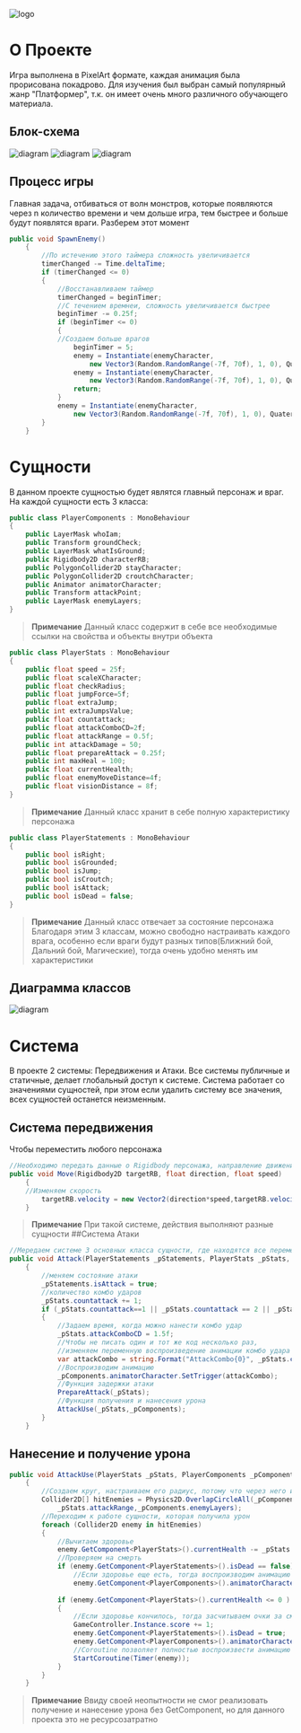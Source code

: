 ![logo](https://sun9-48.userapi.com/ZC8ZLZdXfc9JQ5bUQ9cfdBFd3hKU4kBA733UgA/9hIY3S6_2tE.jpg)
# О Проекте
Игра выполнена в PixelArt формате, каждая анимация была прорисована покадрово.
Для изучения был выбран самый популярный жанр "Платформер", т.к. он имеет очень много различного обучающего материала.
## Блок-схема
![diagram](https://sun9-20.userapi.com/QNKexCkuNfU-3dqGQkjBAXEwOBMiz8vxzsKI6A/l9pxt5B4rjI.jpg)
![diagram](https://sun9-57.userapi.com/qU2MpM9EhMDMIrM_TJSjNEI5lL-NLlmwWcBIiA/EbZMLFg76zk.jpg)
![diagram](https://sun9-16.userapi.com/yVgkLrrzS_i2ukyoNuxzwZkO22Vrzr9PYq_swg/2luoUc37WiI.jpg)
## Процесс игры
Главная задача, отбиваться от волн монстров, которые появляются через n количество времени
и чем дольше игра, тем быстрее и больше будут появлятся враги.
Разберем этот момент
```csharp
public void SpawnEnemy()
    {
        //По истечению этого таймера сложность увеличивается
        timerChanged -= Time.deltaTime;
        if (timerChanged <= 0)
        {
            //Восстанавливаем таймер
            timerChanged = beginTimer;
            //С течением времнеи, сложность увеличивается быстрее
            beginTimer -= 0.25f;
            if (beginTimer <= 0)
            {
            //Создаем больше врагов
                beginTimer = 5;
                enemy = Instantiate(enemyCharacter, 
                    new Vector3(Random.RandomRange(-7f, 70f), 1, 0), Quaternion.identity);
                enemy = Instantiate(enemyCharacter, 
                    new Vector3(Random.RandomRange(-7f, 70f), 1, 0), Quaternion.identity);
                return;
            }
            enemy = Instantiate(enemyCharacter, 
                new Vector3(Random.RandomRange(-7f, 70f), 1, 0), Quaternion.identity);
        }
    }
```
# Сущности
В данном проекте сущностью будет являтся главный персонаж и враг.
На каждой сущности есть 3 класса:
```csharp
public class PlayerComponents : MonoBehaviour
{
    public LayerMask whoIam;
    public Transform groundCheck;
    public LayerMask whatIsGround;
    public Rigidbody2D characterRB;
    public PolygonCollider2D stayCharacter;
    public PolygonCollider2D croutchCharacter;
    public Animator animatorCharacter;
    public Transform attackPoint;
    public LayerMask enemyLayers;
}
```
> **Примечание** Данный класс содержит в себе все необходимые ссылки на свойства и объекты внутри объекта
```csharp
public class PlayerStats : MonoBehaviour
{
    public float speed = 25f;
    public float scaleXCharacter;
    public float checkRadius;
    public float jumpForce=5f;
    public float extraJump;
    public int extraJumpsValue;
    public float countattack;
    public float attackComboCD=2f;
    public float attackRange = 0.5f;
    public int attackDamage = 50;
    public float prepareAttack = 0.25f;
    public int maxHeal = 100;
    public float currentHealth;
    public float enemyMoveDistance=4f;
    public float visionDistance = 8f;
}
```
> **Примечание** Данный класс хранит в себе полную характеристику персонажа
```csharp
public class PlayerStatements : MonoBehaviour
{
    public bool isRight;
    public bool isGrounded;
    public bool isJump;
    public bool isCroutch;
    public bool isAttack;
    public bool isDead = false;
}
```
> **Примечание** Данный класс отвечает за состояние персонажа
Благодаря этим 3 классам, можно свободно настраивать каждого врага, особенно если враги будут разных типов(Ближний бой, Дальний бой, Магические), тогда очень удобно менять им характеристики
## Диаграмма классов
![diagram](https://sun9-18.userapi.com/wVyL95IK1EtCvlneKZ2DiB1zNx5LLFnz0qsUjQ/Cj2v1J3TQv0.jpg)
# Система
В проекте 2 системы: Передвижения и Атаки.
Все системы публичные и статичные, делает глобальный доступ к системе.
Система работает со значениями сущностей, при этом если удалить систему все значения, всех сущностей останется неизменным.
## Система передвижения
Чтобы переместить любого персонажа
```csharp
//Необходимо передать данные о Rigidbody персонажа, направление движения и скорость перемещения
public void Move(Rigidbody2D targetRB, float direction, float speed)
    {
    //Изменяем скорость
        targetRB.velocity = new Vector2(direction*speed,targetRB.velocity.y);
    }
```
> **Примечание** При такой системе, действия выполняют разные сущности
##Система Атаки
```csharp
//Мередаем системе 3 основных класса сущности, где находятся все переменные
public void Attack(PlayerStatements _pStatements, PlayerStats _pStats, PlayerComponents _pComponents)
    {
        //меняем состояние атаки
        _pStatements.isAttack = true;
        //количество комбо ударов
        _pStats.countattack += 1;
        if (_pStats.countattack==1 || _pStats.countattack == 2 || _pStats.countattack == 3)
        {
            //Задаем время, когда можно нанести комбо удар
            _pStats.attackComboCD = 1.5f;
            //Чтобы не писать один и тот же код несколько раз, 
            //изменяем переменную воспроизведение анимации комбо удара
            var attackCombo = string.Format("AttackCombo{0}", _pStats.countattack);
            //Воспроизводим анимацию
            _pComponents.animatorCharacter.SetTrigger(attackCombo);
            //Функция задержки атаки
            PrepareAttack(_pStats);
            //Функция получения и нанесения урона
            AttackUse(_pStats,_pComponents);
        }
    } 
```
## Нанесение и получение урона
```csharp
public void AttackUse(PlayerStats _pStats, PlayerComponents _pComponents)
    {
        //Создаем круг, настраиваем его радиус, потому что через него и будет проходить урон
        Collider2D[] hitEnemies = Physics2D.OverlapCircleAll(_pComponents.attackPoint.position,
            _pStats.attackRange,_pComponents.enemyLayers);
        //Переходим к работе сущности, которая получила урон
        foreach (Collider2D enemy in hitEnemies)
        {
            //Вычитаем здоровье
            enemy.GetComponent<PlayerStats>().currentHealth -= _pStats.attackDamage;
            //Проверяем на смерть
            if (enemy.GetComponent<PlayerStatements>().isDead == false)
                //Если здоровье еще есть, тогда воспроизводим анимацию "боли"
                enemy.GetComponent<PlayerComponents>().animatorCharacter.SetTrigger("Hurt");
            
            if (enemy.GetComponent<PlayerStats>().currentHealth <= 0 )
            {
                //Если здоровье кончилось, тогда засчитываем очки за смерть и воспроизводим анимацию смерти
                GameController.Instance.score += 1;
                enemy.GetComponent<PlayerStatements>().isDead = true;
                enemy.GetComponent<PlayerComponents>().animatorCharacter.SetBool("isDead",true);
                //Coroutine позволяет полностью воспроизвести анимацию смерти после чего удалить объект
                StartCoroutine(Timer(enemy));
            }
        }
    }
```
> **Примечание** Ввиду своей неопытности не смог реализовать получение и нанесение урона без GetComponent, но для данного проекта это не ресурсозатратно
